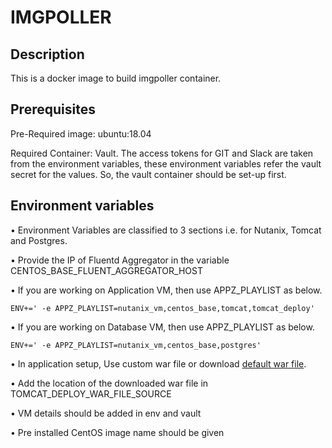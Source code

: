 IMGPOLLER
=========

Description
-------------
This is a docker image to build imgpoller container. 

Prerequisites
-------------
Pre-Required image: ubuntu:18.04

Required Container: Vault. The access tokens for GIT and Slack are taken from the environment variables, these environment variables refer the vault secret for the values. So, the vault container should be set-up first.


Environment variables
--------------------
•	Environment Variables are classified to 3 sections i.e. for Nutanix, Tomcat and Postgres.

•	Provide the IP of Fluentd Aggregator in the variable     CENTOS_BASE_FLUENT_AGGREGATOR_HOST

•	If you are working on Application VM, then use APPZ_PLAYLIST as below.

`ENV+=' -e APPZ_PLAYLIST=nutanix_vm,centos_base,tomcat,tomcat_deploy'`

•	If you are working on Database VM, then use APPZ_PLAYLIST as below.

`ENV+=' -e APPZ_PLAYLIST=nutanix_vm,centos_base,postgres'`

•	In application setup, Use custom war file or download [default war file](https://tomcat.apache.org/tomcat-7.0-doc/appdev/sample/sample.war "default war file").

•	Add the location of the downloaded war file in TOMCAT_DEPLOY_WAR_FILE_SOURCE

• VM details should be added in env and vault

• Pre installed CentOS image name should be given
